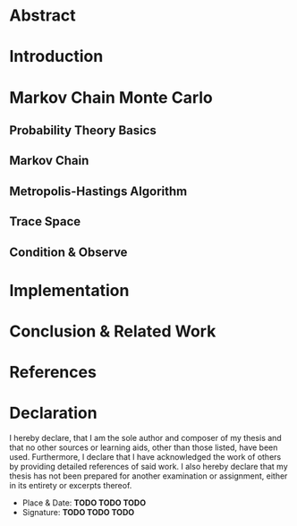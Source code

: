 # Abstract

# Introduction

# Markov Chain Monte Carlo

## Probability Theory Basics

## Markov Chain

## Metropolis-Hastings Algorithm

## Trace Space

## Condition & Observe

# Implementation

# Conclusion & Related Work

# References

# Declaration

I hereby declare, that I am the sole author and composer of my thesis and that no
other sources or learning aids, other than those listed, have been used. Furthermore, I
declare that I have acknowledged the work of others by providing detailed references
of said work.
I also hereby declare that my thesis has not been prepared for another examination or
assignment, either in its entirety or excerpts thereof.

- Place & Date: **TODO TODO TODO**
- Signature: **TODO TODO TODO**